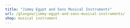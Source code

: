 ```yaml
---
title: "Jimmy Egypt and Sons Musical Instruments"
url: /glasgow/jimmy-egypt-and-sons-musical-instruments/
shop: musical instrument
---
```

